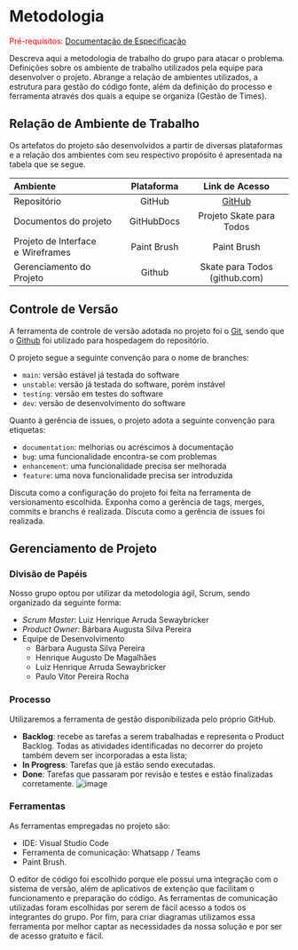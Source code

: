 
# Metodologia

<span style="color:red">Pré-requisitos: <a href="2-Especificação do Projeto.md"> Documentação de Especificação</a></span>

Descreva aqui a metodologia de trabalho do grupo para atacar o problema. Definições sobre os ambiente de trabalho utilizados pela  equipe para desenvolver o projeto. Abrange a relação de ambientes utilizados, a estrutura para gestão do código fonte, além da definição do processo e ferramenta através dos quais a equipe se organiza (Gestão de Times).

## Relação de Ambiente de Trabalho 
Os artefatos do projeto são desenvolvidos a partir de diversas plataformas e a relação dos ambientes com seu respectivo propósito é apresentada na tabela que se segue.

Ambiente|Plataforma|Link de Acesso
|:--------|:----------:|:--------------:|
|Repositório|GitHub|  [GitHub](https://github.com/ICEI-PUC-Minas-PMV-ADS/pmv-ads-2022-1-e2-proj-int-t1-skate-para-todos)|
|Documentos do projeto|GitHubDocs|Projeto Skate para Todos|[GitHub](https://github.com/ICEI-PUC-Minas-PMV-ADS/pmv-ads-2022-1-e2-proj-int-t1-skate-para-todos/tree/main/docs)|
|Projeto de Interface e  Wireframes|Paint Brush|Paint Brush |
|Gerenciamento do Projeto|Github|Skate para Todos (github.com)|

## Controle de Versão

A ferramenta de controle de versão adotada no projeto foi o
[Git](https://git-scm.com/), sendo que o [Github](https://github.com)
foi utilizado para hospedagem do repositório.

O projeto segue a seguinte convenção para o nome de branches:

- `main`: versão estável já testada do software
- `unstable`: versão já testada do software, porém instável
- `testing`: versão em testes do software
- `dev`: versão de desenvolvimento do software

Quanto à gerência de issues, o projeto adota a seguinte convenção para
etiquetas:

- `documentation`: melhorias ou acréscimos à documentação
- `bug`: uma funcionalidade encontra-se com problemas
- `enhancement`: uma funcionalidade precisa ser melhorada
- `feature`: uma nova funcionalidade precisa ser introduzida

Discuta como a configuração do projeto foi feita na ferramenta de versionamento escolhida. Exponha como a gerência de tags, merges, commits e branchs é realizada. Discuta como a gerência de issues foi realizada.


## Gerenciamento de Projeto

### Divisão de Papéis

Nosso grupo optou por utilizar da metodologia ágil, Scrum, sendo organizado da seguinte forma:

* _Scrum Master_: Luiz Henrique Arruda Sewaybricker
* _Product Owner_: Bárbara Augusta Silva Pereira 
* Equipe de Desenvolvimento
  - Bárbara Augusta Silva Pereira 
  - Henrique Augusto De Magalhães
  -	Luiz Henrique Arruda Sewaybricker
  -	Paulo Vitor Pereira Rocha
### Processo

Utilizaremos a ferramenta de gestão disponibilizada pelo próprio GitHub.

* **Backlog**: recebe as tarefas a serem trabalhadas e representa o Product Backlog. Todas as atividades identificadas no decorrer do projeto também devem ser incorporadas a esta lista;  
* **In Progress**: Tarefas que já estão sendo executadas. 
* **Done**: Tarefas que passaram por revisão e testes e estão finalizadas corretamente.
![image](https://user-images.githubusercontent.com/73501565/160020843-0f08881f-af4d-49c4-8eb9-b314dd6dd348.png)


### Ferramentas

As ferramentas empregadas no projeto são:

- IDE: Visual Studio Code
- Ferramenta de comunicação: Whatsapp / Teams
- Paint Brush.

O editor de código foi escolhido porque ele possui uma integração com o
sistema de versão, além de aplicativos de extenção que facilitam o funcionamento e preparação do código. As ferramentas de comunicação utilizadas foram escolhidas por serem de fácil acesso a todos os integrantes do grupo. Por fim, para criar
diagramas utilizamos essa ferramenta por melhor captar as
necessidades da nossa solução e por ser de acesso gratuito e fácil.
